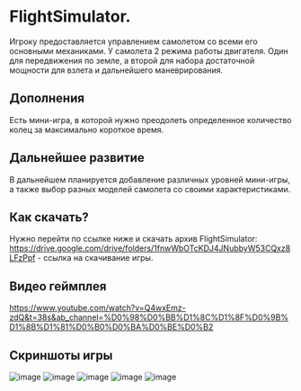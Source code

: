 # FlightSimulator.  
Игроку предоставляется управлением самолетом со всеми его основными механиками. У самолета 2 режима работы двигателя. 
Один для передвижения по земле, а второй для набора достаточной мощности для взлета и дальнейшего маневрирования.  
## Дополнения  
Есть мини-игра, в которой нужно преодолеть определенное количество колец за максимально короткое время.
## Дальнейшее развитие
В дальнейшем планируется добавление различных уровней мини-игры, а также выбор разных моделей самолета со своими характеристиками.
## Как скачать?  
Нужно перейти по ссылке ниже и скачать архив FlightSimulator:
https://drive.google.com/drive/folders/1fnwWbOTcKDJ4JNubbyW53CQxz8LFzPpf - ссылка на скачивание игры.  
## Видео геймплея  
https://www.youtube.com/watch?v=Q4wxEmz-zdQ&t=38s&ab_channel=%D0%98%D0%BB%D1%8C%D1%8F%D0%9B%D1%8B%D1%81%D0%B0%D0%BA%D0%BE%D0%B2
## Скриншоты игры
![image](https://user-images.githubusercontent.com/55603036/111763508-48647a00-88b3-11eb-9b86-1cd42a9a33f2.png)
![image](https://user-images.githubusercontent.com/55603036/111763899-ae510180-88b3-11eb-9fe3-17356fa39a9c.png)
![image](https://user-images.githubusercontent.com/55603036/111763984-c7f24900-88b3-11eb-9131-8f392c1a7fec.png)
![image](https://user-images.githubusercontent.com/55603036/111764016-d04a8400-88b3-11eb-876e-9c191e7a60cc.png)
![image](https://user-images.githubusercontent.com/55603036/111764144-f2dc9d00-88b3-11eb-82e2-4c07e8002a5e.png)
